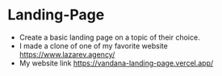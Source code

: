 # Landing-Page

* Create a basic landing page on a topic of their choice.
* I made a clone of one of my favorite website https://www.lazarev.agency/
* My website link https://vandana-landing-page.vercel.app/

